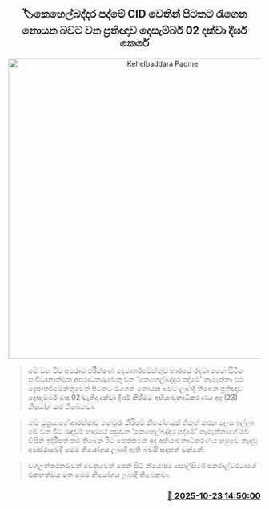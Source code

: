 <p align='center'><b><h2 align='center' title='Kehelbaddara Padme's pledge not to be taken out of CID extended until December 2nd'>🏷කෙහෙල්බද්දර පද්මේ CID වෙතින් පිටතට රැගෙන නොයන බවට වන ප්‍රතිඥාව දෙසැම්බර් 02 දක්වා දීර්ඝ කෙරේ</h2></b></p>
<p align='center'><img src='https://helakuru.sgp1.cdn.digitaloceanspaces.com/esana/images/lib/kehelbaddara-padme-iop.jpg' width='600' alt='Kehelbaddara Padme's pledge not to be taken out of CID extended until December 2nd'></p>

> මේ වන විට අපරාධ පරීක්ෂණ දෙපාර්තමේන්තුව භාරයේ රඳවා ගෙන සිටින සංවිධානාත්මක අපරාධකරුවෙකු වන 'කෙහෙල්බද්දර පද්මේ' නැමැත්තා එම දෙපාර්තමේන්තුවෙන් පිටතට රැගෙන නොයන බවට ලබාදී තිබෙන ප්‍රතිඥාව දෙසැම්බර් මස 02 වැනිදා දක්වා දීර්ඝ කිරීමට අභියාචනාධිකරණය අද (23) නියෝග කර තිබෙනවා.

> තම පුත්‍රයාගේ ආරක්ෂාව තහවුරු කිරීමේ නියෝගයක් නිකුත් කරන ලෙස ඉල්ලා මේ වන විට රැඳවුම් භාරයේ පසුවන 'කෙහෙල්බද්දර පද්මේ' නැමැත්තාගේ මව විසින් ඉදිරිපත් කර තිබෙන රිට් පෙත්සමක් අද අභියාචනාධිකරණය හමුවේ කැඳවූ අවස්ථාවේදී මෙම නියෝගය ලබාදී ඇති බවයි සඳහන් වන්නේ.

> වගඋත්තරකරුවන් වෙනුවෙන් පෙනී සිටි නියෝජ්‍ය සොලිසිටර් ජනරාල්වරයාගේ එකඟත්වය මත මෙම නියෝගය ලබාදී තිබෙනවා.



<h3 align='right'><a href='https://www.helakuru.lk/esana/p/114736/'>📅 2025-10-23 14:50:00</a></h3>

